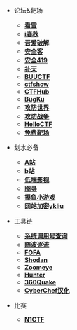 - 论坛&靶场
  - [**看雪**](https://bbs.kanxue.com/)
  - [**i春秋**](https://www.ichunqiu.com/)
  - [**吾爱破解**](https://www.52pojie.cn/forum.php)
  - [**安全客**](https://www.anquanke.com/)
  - [**安全419**](http://www.anquan419.com/)
  - [**补天**](https://www.butian.net/)
  - [**BUUCTF**](https://buuoj.cn/challenges)
  - [**ctfshow**](https://ctf.show/)
  - [**CTFHub**](https://www.ctfhub.com/#/index)
  - [**BugKu**](https://ctf.bugku.com/)
  - [**攻防世界**](https://adworld.xctf.org.cn/home/index)
  - [**攻防战争**](https://ctfwar.org.cn/)
  - [**HelloCTF** ](https://hello-ctf.com/)
  - [**免费靶场**](https://www.bachang.org/)
- 划水必备
  - [**A站**](https://www.acfun.cn/)
  - [**b站**](https://www.bilibili.com/)
  - [**低端影视**](https://ddys.pro//)
  - [**图寻**](https://tuxun.fun/)
  - [**摸鱼小游戏**](https://haiyong.site/moyu/)
  - [**网站加密ykliu**](https://yk-liu.github.io/secret/)
- 工具链
  - [**系统调用号查询**](https://syscall.sh/)
  - [**随波逐流**](http://1o1o.xyz/)
  - [**FOFA**]( https://fofa.info/)
  - [**Shodan**](https://www.shodan.io)
  - [**Zoomeye**](https://www.zoomeye.org/)
  - [**Hunter**](https://hunter.qianxin.com/)
  - [**360Quake**](https://quake.360.net)
  - <a href="SRK_Toolbox/SRK_Toolbox.html"><strong>CyberChef汉化</strong></a>
  
- 比赛
  - [**N1CTF**](https://ctf2024.nu1l.com/#/index)